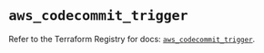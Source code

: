 # `aws_codecommit_trigger`

Refer to the Terraform Registry for docs: [`aws_codecommit_trigger`](https://registry.terraform.io/providers/hashicorp/aws/5.83.1/docs/resources/codecommit_trigger).
